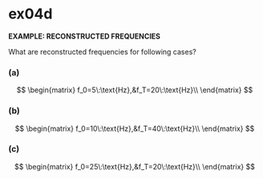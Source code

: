 # ex04d
__EXAMPLE: RECONSTRUCTED FREQUENCIES__

What are reconstructed frequencies for following cases?
### (a)
$$
\begin{matrix}
f_0=5\:\text{Hz},&f_T=20\:\text{Hz}\\
\end{matrix}
$$

### (b)
$$
\begin{matrix}
f_0=10\:\text{Hz},&f_T=40\:\text{Hz}\\
\end{matrix}
$$

### (c)
$$
\begin{matrix}
f_0=25\:\text{Hz},&f_T=20\:\text{Hz}\\
\end{matrix}
$$